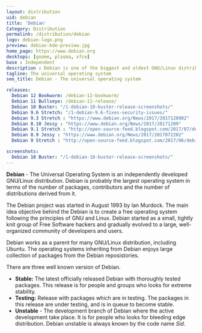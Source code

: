 ```yaml
---
layout: distribution
uid: debian
title: 'Debian'
Category: Distribution
permalink: /distribution/debian
logo: debian-logo.png
preview: debian-kde-preview.jpg
home_page: https://www.debian.org
desktops: [gnome, plasma, xfce]
base : Independent
description : Debian is one of the biggest and oldest GNU/Linux distribution available in the market. Stories, reviews and updates on Debian.
tagline: The universal operating system
seo_title: Debian - The universal operating system

releases:
  Debian 12 Bookworm: /debian-12-bookworm/
  Debian 11 Bullseye: /debian-11-release/
  Debian 10 Buster: "/1-debian-10-buster-release-screenshots/"
  Debian 9.6 Stretch: "/1-debian-9.6-fixes-security-issues/"
  Debian 9.3 Stretch : "https://www.debian.org/News/2017/2017120902"
  Debian 8.10 Jessy : "https://www.debian.org/News/2017/20171209"
  Debian 9.1 Stretch : "http://open-source-feed.blogspot.com/2017/07/debian-91-stretch-released-with-various.html"
  Debian 8.9 Jessy : "https://www.debian.org/News/2017/2017072202"
  Debian 9 Stretch : "http://open-source-feed.blogspot.com/2017/06/debian-9-stretch-released-with-long.html"

screenshots:
  Debian 10 Buster: "/1-debian-10-buster-release-screenshots/"
---
```


**Debian** - The Universal Operating System is an independently developed GNU/Linux distribution. Debian is probably the largest operating system in terms of the number of packages, contributors and the number of distributions derived from it.

The Debian project was started in August 1993 by Ian Murdock. The main idea objective behind the Debian is to create a free operating system following the principles of GNU and Linux. Debian started as a small, tightly knit group of Free Software hackers and gradually evolved to a large, well-organized community of developers and users.

Debian works as a parent for many GNU/Linux distribution, including Ubuntu. The operating systems inheriting from Debian enjoys large collection of packages from the Debian reposistories.

There are three well known version of Debian.

- **Stable:** The latest officially released Debian with thoroughly tested packages. This release is for people and groups who looks for extreme stability.
- **Testing:** Release with packages which are in testing. The packages in this release are under testing, and is in queue to become stable.
- **Unstable** - The development branch of Debian where the active development take place. It is for people who looks for bleeding edge distribution. Debian unstable is always known by the code name *Sid*.